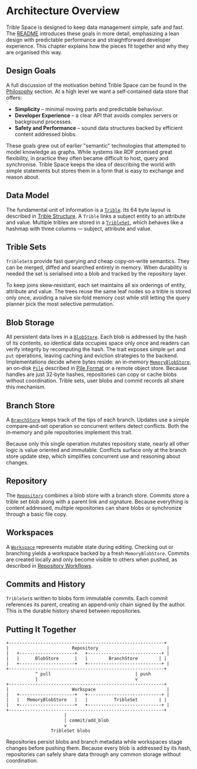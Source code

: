 # Architecture Overview

Trible Space is designed to keep data management simple, safe and fast.  The [README](../README.md) introduces these goals in more detail, emphasizing a lean design with predictable performance and straightforward developer experience.  This chapter explains how the pieces fit together and why they are organised this way.

## Design Goals

A full discussion of the motivation behind Trible Space can be found in the [Philosophy](deep-dive/philosophy.md) section.  At a high level we want a self‑contained data store that offers:

- **Simplicity** – minimal moving parts and predictable behaviour.
- **Developer Experience** – a clear API that avoids complex servers or background processes.
- **Safety and Performance** – sound data structures backed by efficient content addressed blobs.

These goals grew out of earlier "semantic" technologies that attempted to model knowledge as graphs.  While systems like RDF promised great flexibility, in practice they often became difficult to host, query and synchronise.  Trible Space keeps the idea of describing the world with simple statements but stores them in a form that is easy to exchange and reason about.

## Data Model

The fundamental unit of information is a [`Trible`](https://docs.rs/tribles/latest/tribles/trible/struct.Trible.html).  Its 64 byte layout is described in [Trible Structure](deep-dive/trible-structure.md).  A `Trible` links a subject entity to an attribute and value.  Multiple tribles are stored in a [`TribleSet`](https://docs.rs/tribles/latest/tribles/trible/struct.TribleSet.html), which behaves like a hashmap with three columns — subject, attribute and value.

## Trible Sets

`TribleSet`s provide fast querying and cheap copy‑on‑write semantics.  They can be merged, diffed and searched entirely in memory.  When durability is needed the set is serialised into a blob and tracked by the repository layer.

To keep joins skew‑resistant, each set maintains all six orderings of entity,
attribute and value.  The trees reuse the same leaf nodes so a trible is stored
only once, avoiding a naïve six‑fold memory cost while still letting the query
planner pick the most selective permutation.

## Blob Storage

All persistent data lives in a [`BlobStore`](https://docs.rs/tribles/latest/tribles/blob/index.html).  Each blob is addressed by the hash of its contents, so identical data occupies space only once and readers can verify integrity by recomputing the hash.  The trait exposes simple `get` and `put` operations, leaving caching and eviction strategies to the backend.  Implementations decide where bytes reside: an in‑memory [`MemoryBlobStore`](https://docs.rs/tribles/latest/tribles/blob/struct.MemoryBlobStore.html), an on‑disk [`Pile`](https://docs.rs/tribles/latest/tribles/repo/pile/struct.Pile.html) described in [Pile Format](pile-format.md) or a remote object store.  Because handles are just 32‑byte hashes, repositories can copy or cache blobs without coordination.  Trible sets, user blobs and commit records all share this mechanism.

## Branch Store

A [`BranchStore`](https://docs.rs/tribles/latest/tribles/repo/trait.BranchStore.html) keeps track of the tips of each branch.  Updates use a simple compare‑and‑set operation so concurrent writers detect conflicts.  Both the in‑memory and pile repositories implement this trait.

Because only this single operation mutates repository state, nearly all other logic is value oriented and immutable.  Conflicts surface only at the branch store update step, which simplifies concurrent use and reasoning about changes.

## Repository

The [`Repository`](https://docs.rs/tribles/latest/tribles/repo/struct.Repository.html) combines a blob store with a branch store.  Commits store a trible set blob along with a parent link and signature.  Because everything is content addressed, multiple repositories can share blobs or synchronize through a basic file copy.

## Workspaces

A [`Workspace`](https://docs.rs/tribles/latest/tribles/repo/struct.Workspace.html) represents mutable state during editing.  Checking out or branching yields a workspace backed by a fresh `MemoryBlobStore`.  Commits are created locally and only become visible to others when pushed, as described in [Repository Workflows](repository-workflows.md).

## Commits and History

`TribleSet`s written to blobs form immutable commits.  Each commit references its parent, creating an append‑only chain signed by the author.  This is the durable history shared between repositories.

## Putting It Together

```text
+-----------------------------------------------------------+
|                        Repository                          |
|   +---------------------+   +----------------------------+ |
|   |      BlobStore      |   |        BranchStore        | |
|   +---------------------+   +----------------------------+ |
+-----------------------------------------------------------+
           ^ pull                                | push
           |                                     v
+-----------------------------------------------------------+
|                        Workspace                           |
|   +---------------------+   +----------------------------+ |
|   |   MemoryBlobStore   |   |          TribleSet        | |
|   +---------------------+   +----------------------------+ |
+-----------------------------------------------------------+
                      |
                      | commit/add_blob
                      v
                 TribleSet blobs
```

Repositories persist blobs and branch metadata while workspaces stage changes before pushing them.  Because every blob is addressed by its hash, repositories can safely share data through any common storage without coordination.
